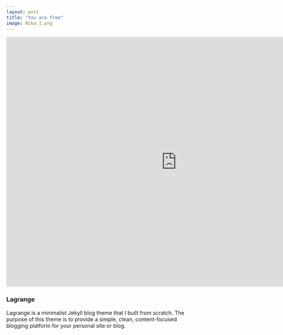 ```yaml
---
layout: post
title: "You are free"
image: Wika_1.png
---
```


<iframe class="penisy" frameborder="0" src="https://itch.io/embed-upload/7394015?color=333333" allowfullscreen="" width="900" height="660"><a href="https://wika-domeracka.itch.io/you-are-free">Play You Are Free on itch.io</a></iframe>

### Lagrange

Lagrange is a minimalist Jekyll blog theme that I built from scratch. The purpose of this theme is to provide a simple, clean, content-focused blogging platform for your personal site or blog.

